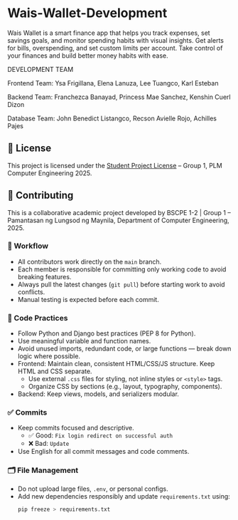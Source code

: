 # Wais-Wallet-Development
Wais Wallet is a smart finance app that helps you track expenses, set savings goals, and monitor spending habits with visual insights. Get alerts for bills, overspending, and set custom limits per account. Take control of your finances and build better money habits with ease.

DEVELOPMENT TEAM

Frontend Team:
Ysa Frigillana,
Elena Lanuza,
Lee Tuangco,
Karl Esteban


Backend Team: 
Franchezca Banayad,
Princess Mae Sanchez,
Kenshin Cuerl Dizon


Database Team:
John Benedict Listangco,
Recson Avielle Rojo,
Achilles Pajes

## 📄 License

This project is licensed under the [Student Project License](./LICENSE) – Group 1, PLM Computer Engineering 2025.

## 🤝 Contributing

This is a collaborative academic project developed by BSCPE 1-2 | Group 1 – Pamantasan ng Lungsod ng Maynila, Department of Computer Engineering, 2025.

### 🧾 Workflow
- All contributors work directly on the `main` branch.
- Each member is responsible for committing only working code to avoid breaking features.
- Always pull the latest changes (`git pull`) before starting work to avoid conflicts.
- Manual testing is expected before each commit.

### 🔧 Code Practices
- Follow Python and Django best practices (PEP 8 for Python).
- Use meaningful variable and function names.
- Avoid unused imports, redundant code, or large functions — break down logic where possible.
- Frontend: Maintain clean, consistent HTML/CSS/JS structure. Keep HTML and CSS separate.
  - Use external `.css` files for styling, not inline styles or `<style>` tags.
  - Organize CSS by sections (e.g., layout, typography, components).
- Backend: Keep views, models, and serializers modular.

### ✅ Commits
- Keep commits focused and descriptive.
  - ✅ Good: `Fix login redirect on successful auth`
  - ❌ Bad: `Update`
- Use English for all commit messages and code comments.

### 🗂️ File Management
- Do not upload large files, `.env`, or personal configs.
- Add new dependencies responsibly and update `requirements.txt` using:
  ```bash
  pip freeze > requirements.txt


